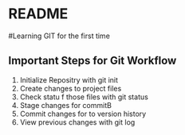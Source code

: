 # README #


#Learning GIT for the first time



## Important Steps for Git Workflow
1. Initialize Repositry with git init
2. Create changes to project files
3. Check statu f those files with git status
4. Stage changes for commitB
5. Commit changes for to version history 
6. View previous changes with git log

